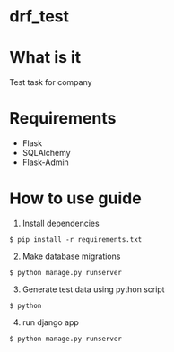 # drf_test


# What is it

Test task for company

# Requirements

- Flask
- SQLAlchemy
- Flask-Admin

# How to use guide

1. Install dependencies
```
$ pip install -r requirements.txt
```
2. Make database migrations 
```
$ python manage.py runserver
```

3. Generate test data using python script
```
$ python 
```

4. run django app
```
$ python manage.py runserver
```
